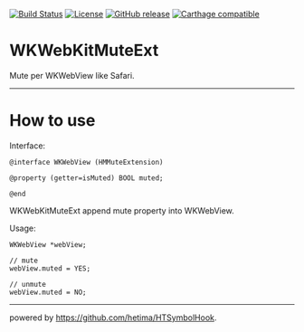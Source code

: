 
[![Build Status](https://travis-ci.org/masakih/WKWebKitMuteExt.svg?branch=master)](https://travis-ci.org/masakih/WKWebKitMuteExt)
[![License](https://img.shields.io/github/license/masakih/WKWebKitMuteExt.svg)](https://github.com/masakih/WKWebKitMuteExt/blob/master/LICENSE)
[![GitHub release](https://img.shields.io/github/release/masakih/WKWebKitMuteExt.svg)](https://github.com/masakih/WKWebKitMuteExt/releases/latest)
[![Carthage compatible](https://img.shields.io/badge/Carthage-compatible-4BC51D.svg?style=flat)](https://github.com/masakih/MuteableWKWebView)


# WKWebKitMuteExt
Mute per WKWebView like Safari.

----
# How to use

Interface:
```objc
@interface WKWebView (HMMuteExtension)

@property (getter=isMuted) BOOL muted;

@end
```

WKWebKitMuteExt append mute property into WKWebView.

Usage:
```objc
WKWebView *webView;

// mute
webView.muted = YES;

// unmute
webView.muted = NO;
```
----

powered by https://github.com/hetima/HTSymbolHook.
